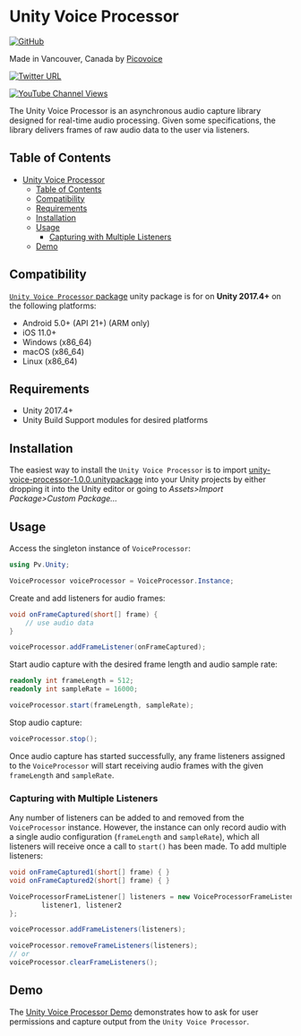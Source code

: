# Unity Voice Processor

[![GitHub](https://img.shields.io/github/license/Picovoice/unity-voice-processor)](https://github.com/Picovoice/unity-voice-processor/)

Made in Vancouver, Canada by [Picovoice](https://picovoice.ai)

<!-- markdown-link-check-disable -->
[![Twitter URL](https://img.shields.io/twitter/url?label=%40AiPicovoice&style=social&url=https%3A%2F%2Ftwitter.com%2FAiPicovoice)](https://twitter.com/AiPicovoice)
<!-- markdown-link-check-enable -->
[![YouTube Channel Views](https://img.shields.io/youtube/channel/views/UCAdi9sTCXLosG1XeqDwLx7w?label=YouTube&style=social)](https://www.youtube.com/channel/UCAdi9sTCXLosG1XeqDwLx7w)

The Unity Voice Processor is an asynchronous audio capture library designed for real-time audio
processing. Given some specifications, the library delivers frames of raw audio data to the user via
listeners.

## Table of Contents

- [Unity Voice Processor](#unity-voice-processor)
    - [Table of Contents](#table-of-contents)
    - [Compatibility](#compatibility)
    - [Requirements](#requirements)
    - [Installation](#installation)
    - [Usage](#usage)
        - [Capturing with Multiple Listeners](#capturing-with-multiple-listeners)
    - [Demo](#demo)

## Compatibility

[`Unity Voice Processor` package](./unity-voice-processor-1.0.0.unitypackage) unity package is for on **Unity 2017.4+** on the following platforms:

- Android 5.0+ (API 21+) (ARM only)
- iOS 11.0+
- Windows (x86_64)
- macOS (x86_64)
- Linux (x86_64)

## Requirements

- Unity 2017.4+
- Unity Build Support modules for desired platforms

## Installation

The easiest way to install the `Unity Voice Processor` is to import [unity-voice-processor-1.0.0.unitypackage](./unity-voice-processor-1.0.0.unitypackage) into your Unity projects by either dropping it into the Unity editor or going to _Assets>Import Package>Custom Package..._

## Usage

Access the singleton instance of `VoiceProcessor`:

```csharp
using Pv.Unity;

VoiceProcessor voiceProcessor = VoiceProcessor.Instance;
```

Create and add listeners for audio frames:

```csharp
void onFrameCaptured(short[] frame) {
    // use audio data
}

voiceProcessor.addFrameListener(onFrameCaptured);
```

Start audio capture with the desired frame length and audio sample rate:

```csharp
readonly int frameLength = 512;
readonly int sampleRate = 16000;

voiceProcessor.start(frameLength, sampleRate);
```

Stop audio capture:
```csharp
voiceProcessor.stop();
```

Once audio capture has started successfully, any frame listeners assigned to the `VoiceProcessor`
will start receiving audio frames with the given `frameLength` and `sampleRate`.

### Capturing with Multiple Listeners

Any number of listeners can be added to and removed from the `VoiceProcessor` instance. However,
the instance can only record audio with a single audio configuration (`frameLength` and `sampleRate`),
which all listeners will receive once a call to `start()` has been made. To add multiple listeners:
```csharp
void onFrameCaptured1(short[] frame) { }
void onFrameCaptured2(short[] frame) { }

VoiceProcessorFrameListener[] listeners = new VoiceProcessorFrameListener[] {
        listener1, listener2 
};

voiceProcessor.addFrameListeners(listeners);

voiceProcessor.removeFrameListeners(listeners);
// or
voiceProcessor.clearFrameListeners();
```

## Demo

The [Unity Voice Processor Demo](./Assets/UnityVoiceProcessor/Demo/) demonstrates how to ask for user permissions and capture output from
the `Unity Voice Processor`.
